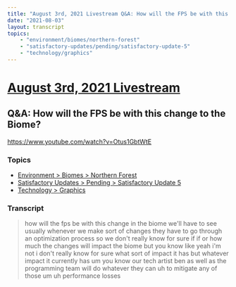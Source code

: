 ```yaml
---
title: "August 3rd, 2021 Livestream Q&A: How will the FPS be with this change to the Biome?"
date: "2021-08-03"
layout: transcript
topics:
    - "environment/biomes/northern-forest"
    - "satisfactory-updates/pending/satisfactory-update-5"
    - "technology/graphics"
---
```

# [August 3rd, 2021 Livestream](../2021-08-03.md)
## Q&A: How will the FPS be with this change to the Biome?
https://www.youtube.com/watch?v=Otus1GbtWtE

### Topics
* [Environment > Biomes > Northern Forest](../topics/environment/biomes/northern-forest.md)
* [Satisfactory Updates > Pending > Satisfactory Update 5](../topics/satisfactory-updates/pending/satisfactory-update-5.md)
* [Technology > Graphics](../topics/technology/graphics.md)

### Transcript

> how will the fps be with this change in the biome we'll have to see usually whenever we make sort of changes they have to go through an optimization process so we don't really know for sure if if or how much the changes will impact the biome but you know like yeah i'm not i don't really know for sure what sort of impact it has but whatever impact it currently has um you know our tech artist ben as well as the programming team will do whatever they can uh to mitigate any of those um uh performance losses
